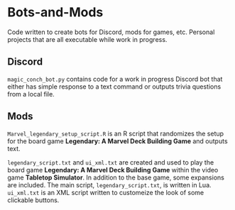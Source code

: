 # Bots-and-Mods

Code written to create bots for Discord, mods for games, etc. Personal projects that are all executable while work in progress.

## Discord
`magic_conch_bot.py` contains code for a work in progress Discord bot that either has simple response to a text command or outputs trivia questions from a local file.

## Mods
`Marvel_legendary_setup_script.R` is an R script that randomizes the setup for the board game **Legendary: A Marvel Deck Building Game** and outputs text.

`legendary_script.txt` and `ui_xml.txt` are created and used to play the board game **Legendary: A Marvel Deck Building Game** within the video game **Tabletop Simulator**. In addition to the base game, some expansions are included. The main script, `legendary_script.txt`, is written in Lua. `ui_xml.txt` is an XML script written to customeize the look of some clickable buttons.
